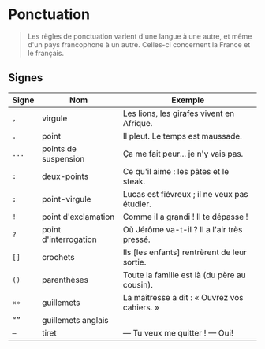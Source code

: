 # Ponctuation

> Les règles de ponctuation varient d'une langue à une autre, et même d'un pays
> francophone à un autre. Celles-ci concernent la France et le français.

## Signes

| Signe | Nom                   | Exemple                                      |
| ----- | --------------------- | -------------------------------------------- |
| `,`   | virgule               | Les lions, les girafes vivent en Afrique.    |
| `.`   | point                 | Il pleut. Le temps est maussade.             |
| `...` | points de suspension  | Ça me fait peur... je n'y vais pas.          |
| `:`   | deux-points           | Ce qu'il aime : les pâtes et le steak.       |
| `;`   | point-virgule         | Lucas est fiévreux ; il ne veux pas étudier. |
| `!`   | point d'exclamation   | Comme il a grandi ! Il te dépasse !          |
| `?`   | point d'interrogation | Où Jérôme va-t-il ? Il a l'air très pressé.  |
| `[]`  | crochets              | Ils [les enfants] rentrèrent de leur sortie. |
| `()`  | parenthèses           | Toute la famille est là (du père au cousin). |
| `«»`  | guillemets            | La maîtresse a dit : « Ouvrez vos cahiers. » |
| `“”`  | guillemets anglais    |                                              |
| `—`   | tiret                 | — Tu veux me quitter ! — Oui!                |
